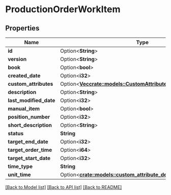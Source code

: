 # ProductionOrderWorkItem

## Properties

Name | Type | Description | Notes
------------ | ------------- | ------------- | -------------
**id** | Option<**String**> |  | [optional]
**version** | Option<**String**> |  | [optional]
**book** | Option<**bool**> |  | [optional]
**created_date** | Option<**i32**> |  | [optional]
**custom_attributes** | Option<[**Vec<crate::models::CustomAttribute>**](customAttribute.md)> |  | [optional]
**description** | Option<**String**> |  | [optional]
**last_modified_date** | Option<**i32**> |  | [optional]
**manual_item** | Option<**bool**> |  | [optional]
**position_number** | Option<**i32**> |  | [optional]
**short_description** | Option<**String**> |  | [optional]
**status** | **String** |  | 
**target_end_date** | Option<**i32**> |  | [optional]
**target_order_time** | Option<**i64**> |  | [optional]
**target_start_date** | Option<**i32**> |  | [optional]
**time_type** | **String** |  | 
**unit_time** | Option<[**crate::models::custom_attribute_definition::AttributeType**](decimal.md)> |  | [optional]

[[Back to Model list]](../README.md#documentation-for-models) [[Back to API list]](../README.md#documentation-for-api-endpoints) [[Back to README]](../README.md)


